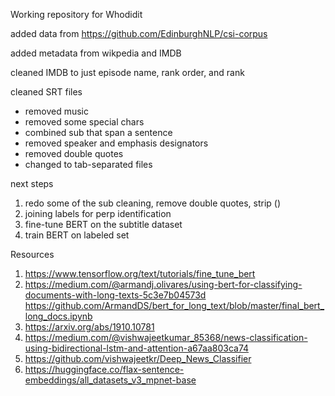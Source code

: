 Working repository for Whodidit

added data from https://github.com/EdinburghNLP/csi-corpus

added metadata from wikpedia and IMDB

cleaned IMDB to just episode name, rank order, and rank

cleaned SRT files 
* removed music
* removed some special chars
* combined sub that span a sentence
* removed speaker and emphasis designators
* removed double quotes
* changed to tab-separated files

next steps 
1. redo some of the sub cleaning, remove double quotes, strip ()
2. joining labels for perp identification
3. fine-tune BERT on the subtitle dataset
4. train BERT on labeled set

Resources
1. https://www.tensorflow.org/text/tutorials/fine_tune_bert
2. https://medium.com/@armandj.olivares/using-bert-for-classifying-documents-with-long-texts-5c3e7b04573d
    https://github.com/ArmandDS/bert_for_long_text/blob/master/final_bert_long_docs.ipynb
3. https://arxiv.org/abs/1910.10781
4. https://medium.com/@vishwajeetkumar_85368/news-classification-using-bidirectional-lstm-and-attention-a67aa803ca74
5. https://github.com/vishwajeetkr/Deep_News_Classifier
6. https://huggingface.co/flax-sentence-embeddings/all_datasets_v3_mpnet-base



